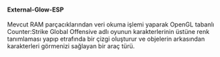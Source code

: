 <h4>External-Glow-ESP</h4>

Mevcut RAM parçacıklarından veri okuma işlemi yaparak OpenGL tabanlı Counter:Strike Global Offensive adlı oyunun karakterlerinin üstüne renk tanımlaması yapıp etrafında bir çizgi oluşturur ve objelerin arkasından karakterleri görmenizi sağlayan bir araç türü.
